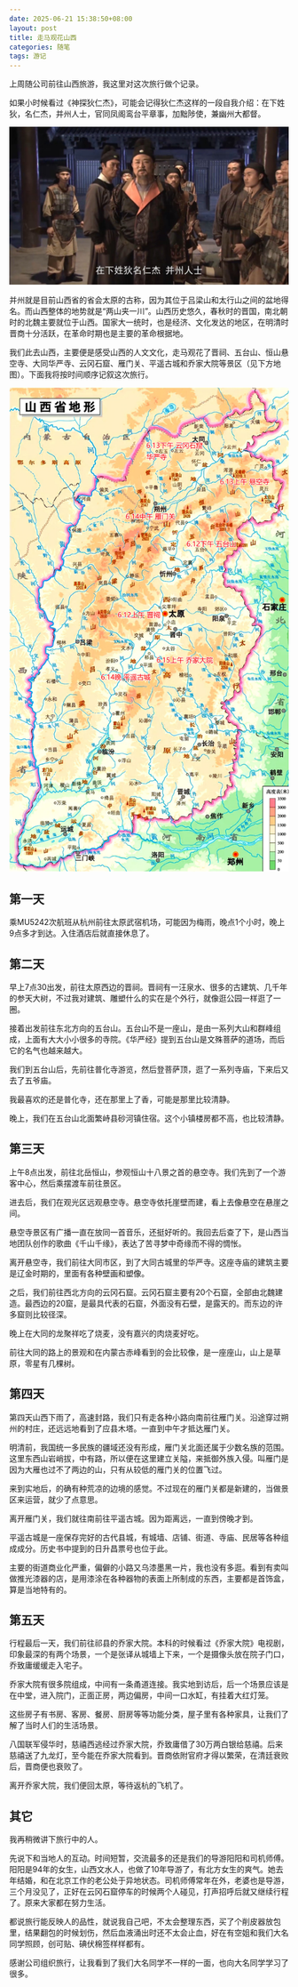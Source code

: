 ```yaml
---
date: 2025-06-21 15:38:50+08:00
layout: post
title: 走马观花山西
categories: 随笔
tags: 游记
---
```


上周随公司前往山西旅游，我这里对这次旅行做个记录。

如果小时候看过《神探狄仁杰》，可能会记得狄仁杰这样的一段自我介绍：在下姓狄，名仁杰，并州人士，官同凤阁鸾台平章事，加黜陟使，兼幽州大都督。

![神探狄仁杰](/album/direnjie.jpg)

并州就是目前山西省的省会太原的古称，因为其位于吕梁山和太行山之间的盆地得名。而山西整体的地势就是“两山夹一川”。山西历史悠久，春秋时的晋国，南北朝时的北魏主要就位于山西。国家大一统时，也是经济、文化发达的地区，在明清时晋商十分活跃，在革命时期也是主要的革命根据地。

我们此去山西，主要便是感受山西的人文文化，走马观花了晋祠、五台山、恒山悬空寺、大同华严寺、云冈石窟、雁门关、平遥古城和乔家大院等景区（见下方地图）。下面我将按时间顺序记叙这次旅行。

![地图](/album/shanxi-roadmap.jpg)


## 第一天

乘MU5242次航班从杭州前往太原武宿机场，可能因为梅雨，晚点1个小时，晚上9点多才到达。入住酒店后就直接休息了。

## 第二天

早上7点30出发，前往太原西边的晋祠。晋祠有一汪泉水、很多的古建筑、几千年的参天大树，不过我对建筑、雕塑什么的实在是个外行，就像逛公园一样逛了一圈。

接着出发前往东北方向的五台山。五台山不是一座山，是由一系列大山和群峰组成，上面有大大小小很多的寺院。《华严经》提到五台山是文殊菩萨的道场，而后它的名气也越来越大。

我们到五台山后，先前往普化寺游览，然后登菩萨顶，逛了一系列寺庙，下来后又去了五爷庙。

我最喜欢的还是普化寺，还在那里上了香，可能是那里比较清静。

晚上，我们在五台山北面繁峙县砂河镇住宿。这个小镇楼房都不高，也比较清静。

## 第三天

上午8点出发，前往北岳恒山，参观恒山十八景之首的悬空寺。我们先到了一个游客中心，然后乘摆渡车前往景区。

进去后，我们在观光区远观悬空寺。悬空寺依托崖壁而建，看上去像悬空在悬崖之间。

悬空寺景区有广播一直在放同一首音乐，还挺好听的。我回去后查了下，是山西当地团队创作的歌曲《千山千缘》，表达了苦寻梦中奇缘而不得的惆怅。

离开悬空寺，我们前往大同市区，到了大同古城里的华严寺。这座寺庙的建筑主要是辽金时期的，里面有各种壁画和塑像。

之后，我们前往西北方向的云冈石窟。云冈石窟主要有20个石窟，全部由北魏建造。最西边的20窟，是最具代表的石窟，外面没有石壁，是露天的。而东边的许多窟则比较径深。

晚上在大同的龙聚祥吃了烧麦，没有嘉兴的肉烧麦好吃。

前往大同的路上的景观和在内蒙古赤峰看到的会比较像，是一座座山，山上是草原，零星有几棵树。

## 第四天

第四天山西下雨了，高速封路，我们只有走各种小路向南前往雁门关。沿途穿过朔州的村庄，还远远地看到了应县木塔。一直到中午才抵达雁门关。

明清前，我国统一多民族的疆域还没有形成，雁门关北面还属于少数名族的范围。这里东西山岩峭拔，中有路，所以便在这里建立关隘，来抵御外族入侵。叫雁门是因为大雁也过不了两边的山，只有从较低的雁门关的位置飞过。

来到实地后，的确有种荒凉的边境的感觉。不过现在的雁门关都是新建的，当做景区来运营，就少了点意思。

离开雁门关，我们就往南前往平遥古城。因为距离远，一直到傍晚才到。

平遥古城是一座保存完好的古代县城，有城墙、店铺、街道、寺庙、民居等各种组成成分。历史书中提到的日升昌票号也位于此。

主要的街道商业化严重，偏僻的小路又乌漆墨黑一片，我也没有多逛。看到有卖叫做推光漆器的店，是用漆涂在各种器物的表面上所制成的东西，主要都是首饰盒，算是当地特有的。


## 第五天

行程最后一天，我们前往祁县的乔家大院。本科的时候看过《乔家大院》电视剧，印象最深的有两个场景，一个是张译从城墙上下来，一个是摄像头放在院子门口，乔致庸缓缓走入宅子。

乔家大院有很多院组成，中间有一条甬道连接。我实地到访后，后一个场景应该是在中堂，进入院门，正面正房，两边偏房，中间一口水缸，有挂着大红灯笼。

这些房子有书房、客房、餐房、厨房等等功能分类，屋子里有各种家具，让我们了解了当时人们的生活场景。

八国联军侵华时，慈禧西逃经过乔家大院，乔致庸借了30万两白银给慈禧。后来慈禧送了九龙灯，至今能在乔家大院看到。晋商依附官府才得以繁荣，在清廷衰败后，晋商便也衰败了。

离开乔家大院，我们便回太原，等待返杭的飞机了。


## 其它

我再稍微讲下旅行中的人。

先说下和当地人的互动。时间短暂，交流最多的还是我们的导游阳阳和司机师傅。阳阳是94年的女生，山西文水人，也做了10年导游了，有北方女生的爽气。她去年结婚，和在北京工作的老公处于异地状态。司机师傅常年在外，老婆也是导游，三个月没见了，正好在云冈石窟停车的时候两个人碰见，打声招呼后就又继续行程了。原来大家都在努力生活。

都说旅行能反映人的品性，就说我自己吧，不太会整理东西，买了个削皮器放包里，结果翻包的时候划伤，然后血液涌出时还不太会止血，好在有空姐和我们大名同学照顾，创可贴、碘伏棉签样样都有。

感谢公司组织旅行，让我看到了我们大名同学不一样的一面，也向大名同学学习了很多。










